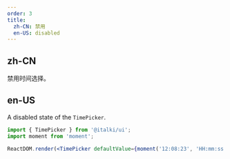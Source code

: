 ```yaml
---
order: 3
title:
  zh-CN: 禁用
  en-US: disabled
---
```


## zh-CN

禁用时间选择。

## en-US

A disabled state of the `TimePicker`.

```jsx
import { TimePicker } from '@italki/ui';
import moment from 'moment';

ReactDOM.render(<TimePicker defaultValue={moment('12:08:23', 'HH:mm:ss')} disabled />, mountNode);
```
